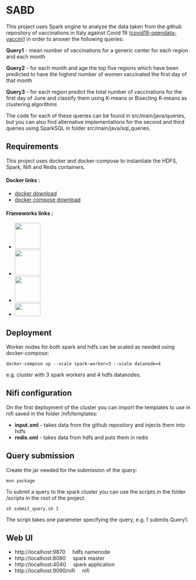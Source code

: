 # SABD
This project uses Spark engine to analyze the data taken from the github repository of vaccinations in Italy against Covid 19 ([covid19-opendata-vaccini](https://github.com/italia/covid19-opendata-vaccini)) in order to answer the following queries:

<b>Query1</b> - mean number of vaccinations for a generic center for each region and each month

<b>Query2</b> - for each month and age the top five regions which have been predicted to have the highest number of women vaccinated the first day of that month

<b>Query3</b> - for each region predict the total number of vaccinations for the first day of June and classify them using K-means or Bisecting K-means as clustering algorithms

The code for each of these queries can be found in src/main/java/queries, but you can also find alternative implementations for the second and third queries using SparkSQL in folder src/main/java/sql_queries. 

## Requirements
This project uses docker and docker-compose to instantiate the HDFS, Spark, Nifi and Redis containers.

#### Docker links :
* [docker download](https://www.docker.com/products/docker-desktop)
* [docker compose download](https://docs.docker.com/compose/install/)

#### Frameworks links :
* [<img src="https://uploads-ssl.webflow.com/5abbd6c80ca1b5830c921e17/5ad766e2a1a548ee4fc61cf6_hadoop%20(1).png" width=70px>](https://hadoop.apache.org/docs/r1.2.1/hdfs_design.html)
* [<img src="https://upload.wikimedia.org/wikipedia/commons/thumb/f/f3/Apache_Spark_logo.svg/1200px-Apache_Spark_logo.svg.png" width=70px>](https://spark.apache.org/)
* [<img src="https://miro.medium.com/max/400/1*b-i9e82pUCgJbsg3lpdFnA.jpeg" width=70px>](https://nifi.apache.org/)
* [<img src="https://upload.wikimedia.org/wikipedia/commons/thumb/6/6b/Redis_Logo.svg/1200px-Redis_Logo.svg.png" width=70px height=35px>](https://redis.io/)

## Deployment

Worker nodes for both spark and hdfs can be scaled as needed using docker-compose:

    docker-compose up --scale spark-worker=3 --scale datanode=4

e.g. cluster with 3 spark workers and 4 hdfs datanodes.

## Nifi configuration
On the first deployment of the cluster you can import the templates to use in nifi saved in the folder /nifi/templates:

* <b>input.xml</b> - takes data from the github repository and injects them into hdfs
* <b>redis.xml</b> - takes data from hdfs and puts them in redis

## Query submission
Create the jar needed for the submission of the query:

    mvn package    

To submit a query to the spark cluster you can use the scripts in the folder /scripts in the root of the project.

    sh submit_query.sh 1

The script takes one parameter specifying the query, e.g. 1 submits Query1.

## Web UI

* http://localhost:9870 &nbsp;&nbsp;&nbsp; hdfs namenode
* http://localhost:8080 &nbsp;&nbsp;&nbsp; spark master
* http://localhost:4040 &nbsp;&nbsp;&nbsp; spark application
* http://localhost:9090/nifi &nbsp;&nbsp;&nbsp; nifi
